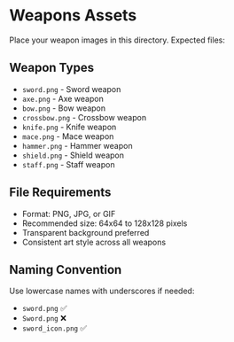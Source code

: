 # Weapons Assets

Place your weapon images in this directory. Expected files:

## Weapon Types
- `sword.png` - Sword weapon
- `axe.png` - Axe weapon  
- `bow.png` - Bow weapon
- `crossbow.png` - Crossbow weapon
- `knife.png` - Knife weapon
- `mace.png` - Mace weapon
- `hammer.png` - Hammer weapon
- `shield.png` - Shield weapon
- `staff.png` - Staff weapon

## File Requirements
- Format: PNG, JPG, or GIF
- Recommended size: 64x64 to 128x128 pixels
- Transparent background preferred
- Consistent art style across all weapons

## Naming Convention
Use lowercase names with underscores if needed:
- `sword.png` ✅
- `Sword.png` ❌
- `sword_icon.png` ✅







